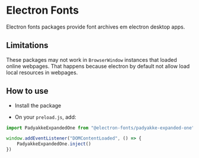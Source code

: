 # Electron Fonts

Electron fonts packages provide font archives em electron desktop apps.

## Limitations

These packages may not work in `BrowserWindow` instances that loaded online webpages. That happens because electron by default not allow load local resources in webpages.

## How to use

* Install the package

* On your `preload.js`, add:

```ts
import PadyakkeExpandedOne from "@electron-fonts/padyakke-expanded-one"

window.addEventListener("DOMContentLoaded", () => {
    PadyakkeExpandedOne.inject()
})
```